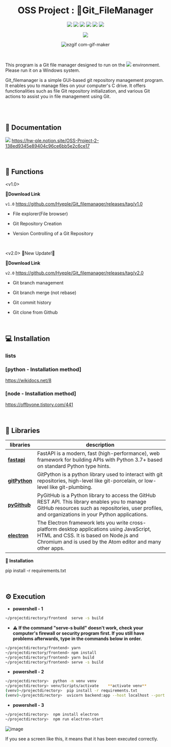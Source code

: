 
<div align="center">
 
# OSS Project : 📁Git_FileManager

 
<img src="https://img.shields.io/badge/node.js-339933?style=flat-square&logo=node.js&logoColor=white"/>  <img src="https://img.shields.io/badge/react-61DAFB?style=flat-square&logo=react&logoColor=white"/> <img src="https://img.shields.io/badge/typescript-3178C6?style=flat-square&logo=typescript&logoColor=white"/>  <img src="https://img.shields.io/badge/python-3776AB?style=flat-square&logo=python&logoColor=white"/>  <img src="https://img.shields.io/badge/fastapi-009688?style=flat-square&logo=fastapi&logoColor=white"/>   <img src="https://img.shields.io/badge/electron-47848F?style=flat-square&logo=electron&logoColor=white"/>  
 
<a href="https://github.com/Hyeple/Git_filemanager/graphs/contributors">
  <img src="https://contrib.rocks/image?repo=Hyeple/Git_filemanager" />
</a>
 
 <br/>
 
 ![ezgif com-gif-maker](https://github.com/Hyeple/Git_filemanager/assets/86519064/81033036-f41c-4f96-acdd-84636d0d191f)
 
 
 </div>
 
 <br/>
 
This program is a Git file manager designed to run on the <img src="https://img.shields.io/badge/windows_10,_11-0078D6?style=flat-square&logo=windows&logoColor=white"/> environment.
Please run it on a Windows system. 

Git_filemanager is a simple GUI-based git repository management program. 
It enables you to manage files on your computer's C drive. 
It offers functionalities such as file Git repository initialization, and various Git actions to assist you in file management using Git. 

<br/>


 
<br/>


## 📄 Documentation
<img src="https://img.shields.io/badge/notion-000000?style=flat-square&logo=notion&logoColor=white"/> https://hw-ple.notion.site/OSS-Project-2-138ed9345e89404c96ce6bb5e2c6ce17

<br/>

## 🔎 Functions

<v1.0>

📎**Download Link**

```v1.0``` https://github.com/Hyeple/Git_filemanager/releases/tag/v1.0


- File explorer(File browser)

- Git Repository Creation

- Version Controlling of a Git Repository

<br/>


<v2.0> 🌟New Update!🌟

📎**Download Link**

```v2.0``` https://github.com/Hyeple/Git_filemanager/releases/tag/v2.0

- Git branch management

- Git branch merge (not rebase)

- Git commit history

- Git clone from Github


<br/>


## 💻 Installation

### lists

### [python - Installation method] 
https://wikidocs.net/8

### [node - Installation method] 
https://offbyone.tistory.com/441


<br/>


 ## 📖 Libraries
 
 |libraries|description|
 |---|-----|
 |[**fastapi**](https://fastapi.tiangolo.com/ko/)|FastAPI is a modern, fast (high-performance), web framework for building APIs with Python 3.7+ based on standard Python type hints.|
 |[**gitPython**](https://gitpython.readthedocs.io/en/stable/)|GitPython is a python library used to interact with git repositories, high-level like git-porcelain, or low-level like git-plumbing.|
 |[**pyGithub**](https://github.com/PyGithub/PyGithub)|PyGitHub is a Python library to access the GitHub REST API. This library enables you to manage GitHub resources such as repositories, user profiles, and organizations in your Python applications.|
 |[**electron**](https://github.com/electron/electron)|The Electron framework lets you write cross-platform desktop applications using JavaScript, HTML and CSS. It is based on Node.js and Chromium and is used by the Atom editor and many other apps.|
 

**📌 Installation**

pip install -r requirements.txt



<br/>


## ⚙️ Execution

- **powershell - 1**
```bash
~/projectdirectory/frontend  serve -s build
```

 
- **⚠️ If the command "serve-s build" doesn't work, check your computer's firewall or security program first. If you still have problems afterwards, type in the commands below in order.**
```bash
~/projectdirectory/frontend> yarn
~/projectdirectory/frontend> npm install
~/projectdirectory/frontend> yarn build
~/projectdirectory/frontend> serve -s build
```


- **powershell - 2**
 ```bash
 ~/projectdirectory>  python -m venv venv 
 ~/projectdirectory> venv/Scripts/activate    **activate venv**
 (venv)~/projectdirectory>  pip install -r requirements.txt
 (venv)~/projectdirectory>  uvicorn backend:app --host localhost --port 8000    ** after serve -s build**
 ```
 

- **powershell - 3**
 ```bash
 ~/projectdirectory>  npm install electron
 ~/projectdirectory>  npm run electron-start
 ```




![image](https://github.com/Hyeple/Git_filemanager/assets/102994654/dbe7ad0a-b154-41d4-b6d7-9ba869c1f55d)

If you see a screen like this, it means that it has been executed correctly.


